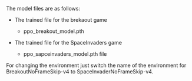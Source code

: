 The model files are as follows:

* The trained file for the brekaout game 
  * ppo_breakout_model.pth

* The trained file for the SpaceInvaders game
  * ppo_sapceinvaders_model.pth file

For changing the environment just switch the name of the environment for BreakoutNoFrameSkip-v4 to SpaceInvaderNoFrameSkip-v4.

